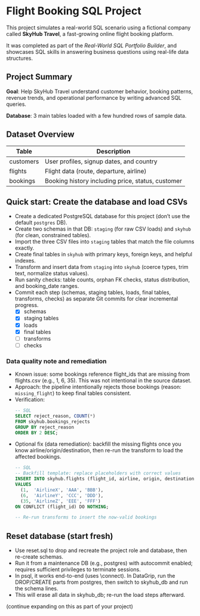 # Flight Booking SQL Project

This project simulates a real-world SQL scenario using a fictional company called **SkyHub Travel**, a fast-growing online flight booking platform.

It was completed as part of the *Real-World SQL Portfolio Builder*, and showcases SQL skills in answering business questions using real-life data structures.

## Project Summary

**Goal**: Help SkyHub Travel understand customer behavior, booking patterns, revenue trends, and operational performance by writing advanced SQL queries.

**Database**: 3 main tables loaded with a few hundred rows of sample data.

## Dataset Overview

| **Table**   | **Description**                                     |
|-------------|-----------------------------------------------------|
| customers | User profiles, signup dates, and country            |
| flights   | Flight data (route, departure, airline)         |
| bookings  | Booking history including price, status, customer   |


## Quick start: Create the database and load CSVs
- Create a dedicated PostgreSQL database for this project (don’t use the default `postgres` DB).
- Create two schemas in that DB: `staging` (for raw CSV loads) and `skyhub` (for clean, constrained tables).
- Import the three CSV files into `staging` tables that match the file columns exactly.
- Create final tables in `skyhub` with primary keys, foreign keys, and helpful indexes.
- Transform and insert data from `staging` into `skyhub` (coerce types, trim text, normalize status values).
- Run sanity checks: table counts, orphan FK checks, status distribution, and booking_date ranges.
- Commit each step (schemas, staging tables, loads, final tables, transforms, checks) as separate Git commits for clear incremental progress.
  - [X] schemas
  - [X] staging tables
  - [X] loads
  - [X] final tables
  - [ ] transforms
  - [ ] checks

### Data quality note and remediation
- Known issue: some bookings reference flight_ids that are missing from flights.csv (e.g., 1, 6, 35). This was not intentional in the source dataset.
- Approach: the pipeline intentionally rejects those bookings (reason: `missing_flight`) to keep final tables consistent.
- Verification:
  ```sql
  -- SQL
  SELECT reject_reason, COUNT(*)
  FROM skyhub.bookings_rejects
  GROUP BY reject_reason
  ORDER BY 2 DESC;
  ```
- Optional fix (data remediation): backfill the missing flights once you know airline/origin/destination, then re-run the transform to load the affected bookings.
  ```sql
  -- SQL
  -- Backfill template: replace placeholders with correct values
  INSERT INTO skyhub.flights (flight_id, airline, origin, destination)
  VALUES
    (1,  'AirlineX', 'AAA', 'BBB'),
    (6,  'AirlineY', 'CCC', 'DDD'),
    (35, 'AirlineZ', 'EEE', 'FFF')
  ON CONFLICT (flight_id) DO NOTHING;

  -- Re-run transforms to insert the now-valid bookings
  ```

## Reset database (start fresh)
- Use reset.sql to drop and recreate the project role and database, then re-create schemas.
- Run it from a maintenance DB (e.g., postgres) with autocommit enabled; requires sufficient privileges to terminate sessions.
- In psql, it works end-to-end (uses \connect). In DataGrip, run the DROP/CREATE parts from postgres, then switch to skyhub_db and run the schema lines.
- This will erase all data in skyhub_db; re-run the load steps afterward.

(continue expanding on this as part of your project)